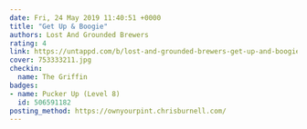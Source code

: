 ```yaml
---
date: Fri, 24 May 2019 11:40:51 +0000
title: "Get Up & Boogie"
authors: Lost And Grounded Brewers
rating: 4
link: https://untappd.com/b/lost-and-grounded-brewers-get-up-and-boogie/3099667
cover: 753333211.jpg
checkin:
  name: The Griffin
badges:
- name: Pucker Up (Level 8)
  id: 506591182
posting_method: https://ownyourpint.chrisburnell.com/
---
```

